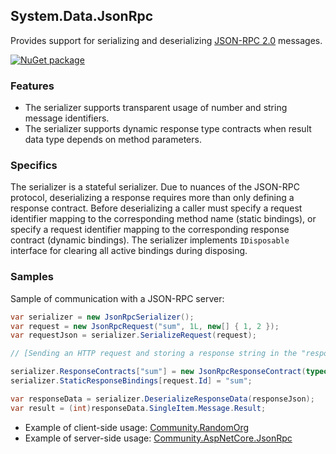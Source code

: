 ## System.Data.JsonRpc

Provides support for serializing and deserializing [JSON-RPC 2.0](http://www.jsonrpc.org/specification) messages.

[![NuGet package](https://img.shields.io/nuget/v/System.Data.JsonRpc.svg?style=flat-square)](https://www.nuget.org/packages/System.Data.JsonRpc)

### Features

- The serializer supports transparent usage of number and string message identifiers.
- The serializer supports dynamic response type contracts when result data type depends on method parameters.

### Specifics

The serializer is a stateful serializer. Due to nuances of the JSON-RPC protocol, deserializing a response requires more than only defining a response contract. Before deserializing a caller must specify a request identifier mapping to the corresponding method name (static bindings), or specify a request identifier mapping to the corresponding response contract (dynamic bindings). The serializer implements `IDisposable` interface for clearing all active bindings during disposing.

### Samples

Sample of communication with a JSON-RPC server:

```cs
var serializer = new JsonRpcSerializer();
var request = new JsonRpcRequest("sum", 1L, new[] { 1, 2 });
var requestJson = serializer.SerializeRequest(request);

// [Sending an HTTP request and storing a response string in the "responseJson"]

serializer.ResponseContracts["sum"] = new JsonRpcResponseContract(typeof(int));
serializer.StaticResponseBindings[request.Id] = "sum";

var responseData = serializer.DeserializeResponseData(responseJson);
var result = (int)responseData.SingleItem.Message.Result;
```

- Example of client-side usage: [Community.RandomOrg](https://github.com/alexanderkozlenko/random-org)
- Example of server-side usage: [Community.AspNetCore.JsonRpc](https://github.com/alexanderkozlenko/aspnetcore-json-rpc)